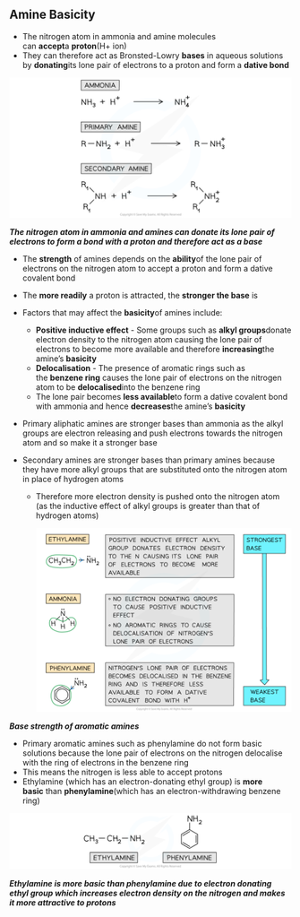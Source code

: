 ## Amine Basicity

* The nitrogen atom in ammonia and amine molecules can **accept**a **proton**(H+ ion)
* They can therefore act as Bronsted-Lowry **bases** in aqueous solutions by **donating**its lone pair of electrons to a proton and form a **dative bond**

![Nitrogen Compounds - Ammonia and Amines as Bases, downloadable AS & A Level Chemistry revision notes](7.6-Nitrogen-Compounds-Ammonia-and-Amines-as-Bases.png)

***The nitrogen atom in ammonia and amines can donate its lone pair of electrons to form a bond with a proton and therefore act as a base***

* The **strength** of amines depends on the **ability**of the lone pair of electrons on the nitrogen atom to accept a proton and form a dative covalent bond
* The **more readily** a proton is attracted, the **stronger the base** is
* Factors that may affect the **basicity**of amines include:

  + **Positive inductive effect** - Some groups such as **alkyl groups**donate electron density to the nitrogen atom causing the lone pair of electrons to become more available and therefore **increasing**the amine’s **basicity**
  + **Delocalisation** - The presence of aromatic rings such as the **benzene ring** causes the lone pair of electrons on the nitrogen atom to be **delocalised**into the benzene ring
  + The lone pair becomes **less available**to form a dative covalent bond with ammonia and hence **decreases**the amine’s **basicity**
* Primary aliphatic amines are stronger bases than ammonia as the alkyl groups are electron releasing and push electrons towards the nitrogen atom and so make it a stronger base
* Secondary amines are stronger bases than primary amines because they have more alkyl groups that are substituted onto the nitrogen atom in place of hydrogen atoms

  + Therefore more electron density is pushed onto the nitrogen atom (as the inductive effect of alkyl groups is greater than that of hydrogen atoms)

    ![Nitrogen Compounds - Strength of Bases, downloadable AS & A Level Chemistry revision notes](7.6-Nitrogen-Compounds-Strength-of-Bases.png)

***Base strength of aromatic amines***

* Primary aromatic amines such as phenylamine do not form basic solutions because the lone pair of electrons on the nitrogen delocalise with the ring of electrons in the benzene ring
* This means the nitrogen is less able to accept protons
* Ethylamine (which has an electron-donating ethyl group) is **more basic** than **phenylamine**(which has an electron-withdrawing benzene ring)

![Nitrogen Compounds - Ethylamine _ Phenylamine, downloadable AS & A Level Chemistry revision notes](7.6-Nitrogen-Compounds-Ethylamine-_-Phenylamine.png)

***Ethylamine is more basic than phenylamine due to electron donating ethyl group which increases electron density on the nitrogen and makes it more attractive to protons***